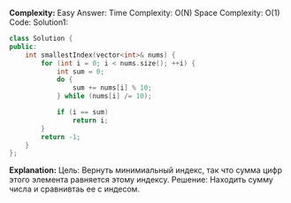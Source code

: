 **Complexity:** Easy
Answer:
	Time Complexity: O(N)
	Space Complexity: O(1)
Code:
Solution1:
```cpp
class Solution {
public:
    int smallestIndex(vector<int>& nums) {
        for (int i = 0; i < nums.size(); ++i) {
            int sum = 0;
            do {
                sum += nums[i] % 10;
            } while (nums[i] /= 10);

            if (i == sum)
                return i;
        }
        return -1;
    }
};
```
**Explanation:**
	Цель: Вернуть минимиальный индекс, так что сумма цифр этого элемента равняется этому индексу.
	Решение: Находить сумму числа и сравнивтаь ее с индесом.